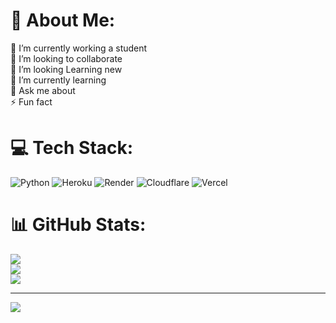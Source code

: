 # 💫 About Me:
🔭 I’m currently working a student<br>👯 I’m looking to collaborate<br>🤝 I’m looking Learning new<br>🌱 I’m currently learning<br>💬 Ask me about<br>⚡ Fun fact


# 💻 Tech Stack:
![Python](https://img.shields.io/badge/python-3670A0?style=for-the-badge&logo=python&logoColor=ffdd54) ![Heroku](https://img.shields.io/badge/heroku-%23430098.svg?style=for-the-badge&logo=heroku&logoColor=white) ![Render](https://img.shields.io/badge/Render-%46E3B7.svg?style=for-the-badge&logo=render&logoColor=white) ![Cloudflare](https://img.shields.io/badge/Cloudflare-F38020?style=for-the-badge&logo=Cloudflare&logoColor=white) ![Vercel](https://img.shields.io/badge/vercel-%23000000.svg?style=for-the-badge&logo=vercel&logoColor=white)
# 📊 GitHub Stats:
![](https://github-readme-stats.vercel.app/api?username=v15hnuf6n1off&theme=material-palenight&hide_border=false&include_all_commits=false&count_private=false)<br/>
![](https://github-readme-streak-stats.herokuapp.com/?user=v15hnuf6n1off&theme=material-palenight&hide_border=false)<br/>
![](https://github-readme-stats.vercel.app/api/top-langs/?username=v15hnuf6n1off&theme=material-palenight&hide_border=false&include_all_commits=false&count_private=false&layout=compact)

---
[![](https://visitcount.itsvg.in/api?id=v15hnuf6n1off&icon=0&color=8)](https://visitcount.itsvg.in)
